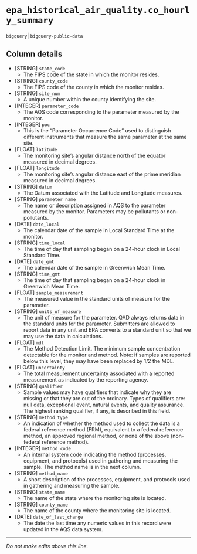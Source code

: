 # `epa_historical_air_quality.co_hourly_summary`
`bigquery`| `bigquery-public-data`

## Column details
* [STRING]    `state_code`
  - The FIPS code of the state in which the monitor resides.
* [STRING]    `county_code`
  - The FIPS code of the county in which the monitor resides.
* [STRING]    `site_num`
  - A unique number within the county identifying the site.
* [INTEGER]   `parameter_code`
  - The AQS code corresponding to the parameter measured by the monitor.
* [INTEGER]   `poc`
  - This is the “Parameter Occurrence Code” used to distinguish different instruments that measure the same parameter at the same site.
* [FLOAT]     `latitude`
  - The monitoring site’s angular distance north of the equator measured in decimal degrees.
* [FLOAT]     `longitude`
  - The monitoring site’s angular distance east of the prime meridian measured in decimal degrees.
* [STRING]    `datum`
  - The Datum associated with the Latitude and Longitude measures.
* [STRING]    `parameter_name`
  - The name or description assigned in AQS to the parameter measured by the monitor. Parameters may be pollutants or non-pollutants.
* [DATE]      `date_local`
  - The calendar date of the sample in Local Standard Time at the monitor.
* [STRING]    `time_local`
  - The time of day that sampling began on a 24-hour clock in Local Standard Time.
* [DATE]      `date_gmt`
  - The calendar date of the sample in Greenwich Mean Time.
* [STRING]    `time_gmt`
  - The time of day that sampling began on a 24-hour clock in Greenwich Mean Time.
* [FLOAT]     `sample_measurement`
  - The measured value in the standard units of measure for the parameter.
* [STRING]    `units_of_measure`
  - The unit of measure for the parameter. QAD always returns data in the standard units for the parameter. Submitters are allowed to report data in any unit and EPA converts to a standard unit so that we may use the data in calculations.
* [FLOAT]     `mdl`
  - The Method Detection Limit. The minimum sample concentration detectable for the monitor and method. Note: if samples are reported below this level, they may have been replaced by 1/2 the MDL.
* [FLOAT]     `uncertainty`
  - The total measurement uncertainty associated with a reported measurement as indicated by the reporting agency.
* [STRING]    `qualifier`
  - Sample values may have qualifiers that indicate why they are missing or that they are out of the ordinary. Types of qualifiers are: null data, exceptional event, natural events, and quality assurance. The highest ranking qualifier, if any, is described in this field.
* [STRING]    `method_type`
  - An indication of whether the method used to collect the data is a federal reference method (FRM), equivalent to a federal reference method, an approved regional method, or none of the above (non-federal reference method).
* [INTEGER]   `method_code`
  - An internal system code indicating the method (processes, equipment, and protocols) used in gathering and measuring the sample. The method name is in the next column.
* [STRING]    `method_name`
  - A short description of the processes, equipment, and protocols used in gathering and measuring the sample.
* [STRING]    `state_name`
  - The name of the state where the monitoring site is located.
* [STRING]    `county_name`
  - The name of the county where the monitoring site is located.
* [DATE]      `date_of_last_change`
  - The date the last time any numeric values in this record were updated in the AQS data system.

-------------------------------------------------------------------------------
*Do not make edits above this line.*
